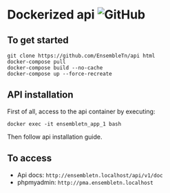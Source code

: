 # Dockerized api ![GitHub](https://img.shields.io/github/license/EnsembleTn/api-docker.svg)

## To get started
```
git clone https://github.com/EnsembleTn/api html
docker-compose pull
docker-compose build --no-cache
docker-compose up --force-recreate
```

## API installation
First of all, access to the api container by executing:
```
docker exec -it ensembletn_app_1 bash
```
Then follow api installation guide.

## To access 
- Api docs: `http://ensembletn.localhost/api/v1/doc`
- phpmyadmin: `http://pma.ensembletn.localhost`
